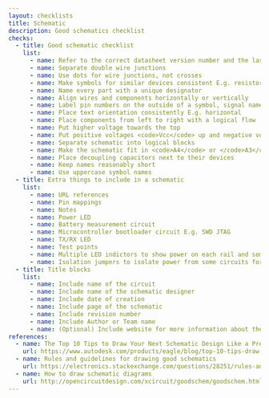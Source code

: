 ```yaml
---
layout: checklists
title: Schematic
description: Good schematics checklist
checks:
  - title: Good schematic checklist
    list:
      - name: Refer to the correct datasheet version number and the last updated date for the component
      - name: Separate double wire junctions
      - name: Use dots for wire junctions, not crosses
      - name: Make symbols for similar devices consistent E.g. resistors
      - name: Name every part with a unique designator
      - name: Align wires and components horizontally or vertically
      - name: Label pin numbers on the outside of a symbol, signal names on the inside
      - name: Place text orientation consistently E.g. horizontal
      - name: Place components from left to right with a logical flow
      - name: Put higher voltage towards the top
      - name: Put positive voltages <code>Vcc</code> up and negative voltages <code>GND</code> down
      - name: Separate schematic into logical blocks
      - name: Make the schematic fit in <code>A4</code> or </code>A3</code> standard sized papers
      - name: Place decoupling capacitors next to their devices
      - name: Keep names reasonably short
      - name: Use uppercase symbol names
  - title: Extra things to include in a schematic
    list:
      - name: URL references
      - name: Pin mappings
      - name: Notes
      - name: Power LED
      - name: Battery measurement circuit
      - name: Microcontroller bootloader circuit E.g. SWD JTAG
      - name: TX/RX LED
      - name: Test points
      - name: Multiple LED indictors to show power on each rail and some digital functioning
      - name: Isolation jumpers to isolate power from some circuits for debugging
  - title: Title blocks
    list:
      - name: Include name of the circuit
      - name: Include name of the schematic designer
      - name: Include date of creation
      - name: Include page of the schematic
      - name: Include revision number
      - name: Include Author or Team name
      - name: (Optional) Include website for more information about the project
references:
  - name: The Top 10 Tips to Draw Your Next Schematic Design Like a Pro
    url: https://www.autodesk.com/products/eagle/blog/top-10-tips-draw-next-schematic-design-like-pro/
  - name: Rules and guidelines for drawing good schematics
    url: https://electronics.stackexchange.com/questions/28251/rules-and-guidelines-for-drawing-good-schematics
  - name: How to draw schematic diagrams
    url: http://opencircuitdesign.com/xcircuit/goodschem/goodschem.html
---
```

